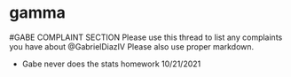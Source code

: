 # gamma

#GABE COMPLAINT SECTION
Please use this thread to list any complaints you have about @GabrielDiazIV Please also use proper markdown. 
- Gabe never does the stats homework 10/21/2021
